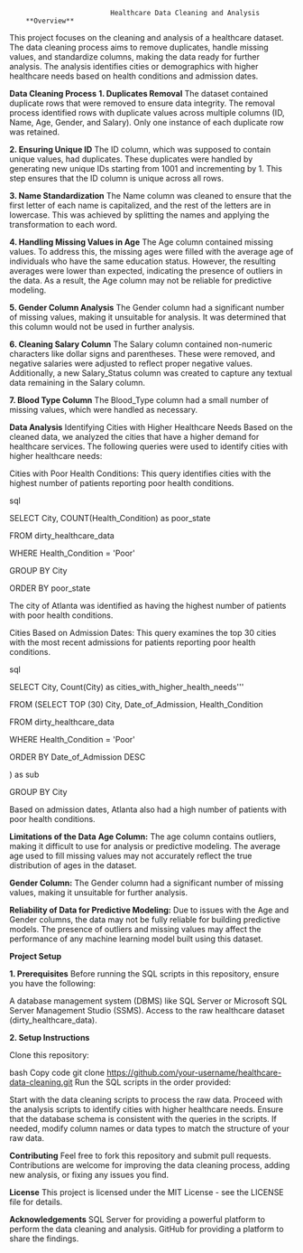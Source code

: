                              Healthcare Data Cleaning and Analysis
        **Overview**
   
This project focuses on the cleaning and analysis of a healthcare dataset. The data cleaning process aims to remove duplicates, handle missing values, and standardize columns, making the data ready for further analysis. The analysis identifies cities or demographics with higher healthcare needs based on health conditions and admission dates.

   **Data Cleaning Process**
**1. Duplicates Removal**
The dataset contained duplicate rows that were removed to ensure data integrity. The removal process identified rows with duplicate values across multiple columns (ID, Name, Age, Gender, and Salary). Only one instance of each duplicate row was retained.

**2. Ensuring Unique ID**
The ID column, which was supposed to contain unique values, had duplicates. These duplicates were handled by generating new unique IDs starting from 1001 and incrementing by 1. This step ensures that the ID column is unique across all rows.

**3. Name Standardization**
The Name column was cleaned to ensure that the first letter of each name is capitalized, and the rest of the letters are in lowercase. This was achieved by splitting the names and applying the transformation to each word.

**4. Handling Missing Values in Age**
The Age column contained missing values. To address this, the missing ages were filled with the average age of individuals who have the same education status. However, the resulting averages were lower than expected, indicating the presence of outliers in the data. As a result, the Age column may not be reliable for predictive modeling.

**5. Gender Column Analysis**
The Gender column had a significant number of missing values, making it unsuitable for analysis. It was determined that this column would not be used in further analysis.

**6. Cleaning Salary Column**
The Salary column contained non-numeric characters like dollar signs and parentheses. These were removed, and negative salaries were adjusted to reflect proper negative values. Additionally, a new Salary_Status column was created to capture any textual data remaining in the Salary column.

**7. Blood Type Column**
The Blood_Type column had a small number of missing values, which were handled as necessary.

**Data Analysis**
Identifying Cities with Higher Healthcare Needs
Based on the cleaned data, we analyzed the cities that have a higher demand for healthcare services. The following queries were used to identify cities with higher healthcare needs:

Cities with Poor Health Conditions: This query identifies cities with the highest number of patients reporting poor health conditions.

sql

SELECT City, COUNT(Health_Condition) as poor_state

FROM dirty_healthcare_data

WHERE Health_Condition = 'Poor'

GROUP BY City

ORDER BY poor_state

The city of Atlanta was identified as having the highest number of patients with poor health conditions.


Cities Based on Admission Dates: This query examines the top 30 cities with the most recent admissions for patients reporting poor health conditions.

sql

SELECT City, Count(City) as cities_with_higher_health_needs'''

FROM (SELECT TOP (30) City, Date_of_Admission, Health_Condition

FROM dirty_healthcare_data

WHERE Health_Condition = 'Poor'

ORDER BY Date_of_Admission DESC

) as sub

GROUP BY City

Based on admission dates, Atlanta also had a high number of patients with poor health conditions.

**Limitations of the Data**
**Age Column:** The age column contains outliers, making it difficult to use for analysis or predictive modeling. The average age used to fill missing values may not accurately reflect the true distribution of ages in the dataset.

**Gender Column:** The Gender column had a significant number of missing values, making it unsuitable for further analysis.

**Reliability of Data for Predictive Modeling:** Due to issues with the Age and Gender columns, the data may not be fully reliable for building predictive models. The presence of outliers and missing values may affect the performance of any machine learning model built using this dataset.

**Project Setup**

**1. Prerequisites**
Before running the SQL scripts in this repository, ensure you have the following:

A database management system (DBMS) like SQL Server or Microsoft SQL Server Management Studio (SSMS).
Access to the raw healthcare dataset (dirty_healthcare_data).

**2. Setup Instructions**

Clone this repository:

bash
Copy code
git clone https://github.com/your-username/healthcare-data-cleaning.git
Run the SQL scripts in the order provided:

Start with the data cleaning scripts to process the raw data.
Proceed with the analysis scripts to identify cities with higher healthcare needs.
Ensure that the database schema is consistent with the queries in the scripts. If needed, modify column names or data types to match the structure of your raw data.

**Contributing**
Feel free to fork this repository and submit pull requests. Contributions are welcome for improving the data cleaning process, adding new analysis, or fixing any issues you find.

**License**
This project is licensed under the MIT License - see the LICENSE file for details.

**Acknowledgements**
SQL Server for providing a powerful platform to perform the data cleaning and analysis.
GitHub for providing a platform to share the findings.
